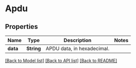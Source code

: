 # Apdu

## Properties

Name | Type | Description | Notes
------------ | ------------- | ------------- | -------------
**data** | **String** | APDU data, in hexadecimal. | 

[[Back to Model list]](../README.md#documentation-for-models) [[Back to API list]](../README.md#documentation-for-api-endpoints) [[Back to README]](../README.md)



